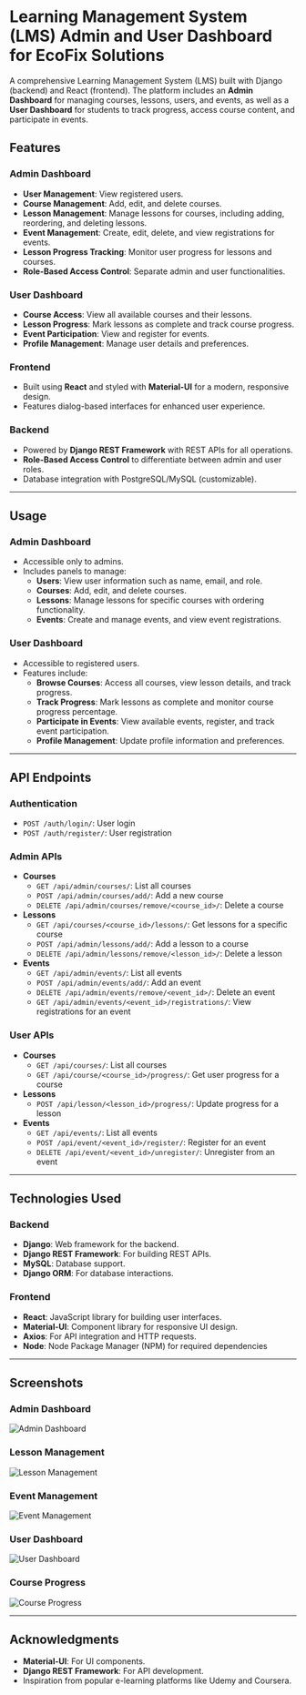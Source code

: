 # Learning Management System (LMS) Admin and User Dashboard for EcoFix Solutions

A comprehensive Learning Management System (LMS) built with Django (backend) and React (frontend). The platform includes an **Admin Dashboard** for managing courses, lessons, users, and events, as well as a **User Dashboard** for students to track progress, access course content, and participate in events.

## Features

### Admin Dashboard
- **User Management**: View registered users.
- **Course Management**: Add, edit, and delete courses.
- **Lesson Management**: Manage lessons for courses, including adding, reordering, and deleting lessons.
- **Event Management**: Create, edit, delete, and view registrations for events.
- **Lesson Progress Tracking**: Monitor user progress for lessons and courses.
- **Role-Based Access Control**: Separate admin and user functionalities.

### User Dashboard
- **Course Access**: View all available courses and their lessons.
- **Lesson Progress**: Mark lessons as complete and track course progress.
- **Event Participation**: View and register for events.
- **Profile Management**: Manage user details and preferences.

### Frontend
- Built using **React** and styled with **Material-UI** for a modern, responsive design.
- Features dialog-based interfaces for enhanced user experience.

### Backend
- Powered by **Django REST Framework** with REST APIs for all operations.
- **Role-Based Access Control** to differentiate between admin and user roles.
- Database integration with PostgreSQL/MySQL (customizable).

---

## Usage

### Admin Dashboard
- Accessible only to admins.
- Includes panels to manage:
  - **Users**: View user information such as name, email, and role.
  - **Courses**: Add, edit, and delete courses.
  - **Lessons**: Manage lessons for specific courses with ordering functionality.
  - **Events**: Create and manage events, and view event registrations.

### User Dashboard
- Accessible to registered users.
- Features include:
  - **Browse Courses**: Access all courses, view lesson details, and track progress.
  - **Track Progress**: Mark lessons as complete and monitor course progress percentage.
  - **Participate in Events**: View available events, register, and track event participation.
  - **Profile Management**: Update profile information and preferences.

---

## API Endpoints

### Authentication
- `POST /auth/login/`: User login
- `POST /auth/register/`: User registration

### Admin APIs
- **Courses**
  - `GET /api/admin/courses/`: List all courses
  - `POST /api/admin/courses/add/`: Add a new course
  - `DELETE /api/admin/courses/remove/<course_id>/`: Delete a course
- **Lessons**
  - `GET /api/courses/<course_id>/lessons/`: Get lessons for a specific course
  - `POST /api/admin/lessons/add/`: Add a lesson to a course
  - `DELETE /api/admin/lessons/remove/<lesson_id>/`: Delete a lesson
- **Events**
  - `GET /api/admin/events/`: List all events
  - `POST /api/admin/events/add/`: Add an event
  - `DELETE /api/admin/events/remove/<event_id>/`: Delete an event
  - `GET /api/admin/events/<event_id>/registrations/`: View registrations for an event

### User APIs
- **Courses**
  - `GET /api/courses/`: List all courses
  - `GET /api/course/<course_id>/progress/`: Get user progress for a course
- **Lessons**
  - `POST /api/lesson/<lesson_id>/progress/`: Update progress for a lesson
- **Events**
  - `GET /api/events/`: List all events
  - `POST /api/event/<event_id>/register/`: Register for an event
  - `DELETE /api/event/<event_id>/unregister/`: Unregister from an event

---

## Technologies Used

### Backend
- **Django**: Web framework for the backend.
- **Django REST Framework**: For building REST APIs.
- **MySQL**: Database support.
- **Django ORM**: For database interactions.

### Frontend
- **React**: JavaScript library for building user interfaces.
- **Material-UI**: Component library for responsive UI design.
- **Axios**: For API integration and HTTP requests.
- **Node**: Node Package Manager (NPM) for required dependencies 

---

## Screenshots

### Admin Dashboard
![Admin Dashboard](screenshots/admin-dashboard.png)

### Lesson Management
![Lesson Management](screenshots/lesson-management.png)

### Event Management
![Event Management](screenshots/event-management.png)

### User Dashboard
![User Dashboard](screenshots/user-dashboard.png)

### Course Progress
![Course Progress](screenshots/course-progress.png)

---

## Acknowledgments

- **Material-UI**: For UI components.
- **Django REST Framework**: For API development.
- Inspiration from popular e-learning platforms like Udemy and Coursera.
